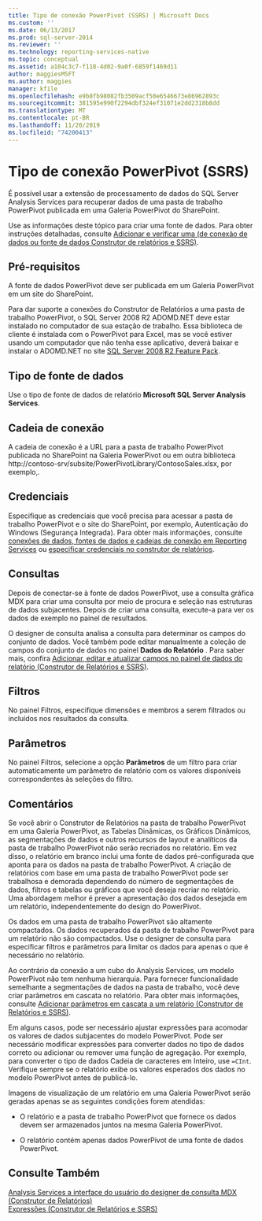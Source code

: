 ```yaml
---
title: Tipo de conexão PowerPivot (SSRS) | Microsoft Docs
ms.custom: ''
ms.date: 06/13/2017
ms.prod: sql-server-2014
ms.reviewer: ''
ms.technology: reporting-services-native
ms.topic: conceptual
ms.assetid: a104c3c7-f118-4d02-9a0f-6859f1469d11
author: maggiesMSFT
ms.author: maggies
manager: kfile
ms.openlocfilehash: e9b8fb98082fb3509acf50e6546673e86962893c
ms.sourcegitcommit: 381595e990f2294dbf324ef31071e2dd2318b8dd
ms.translationtype: MT
ms.contentlocale: pt-BR
ms.lasthandoff: 11/20/2019
ms.locfileid: "74200413"
---
```

# <a name="powerpivot-connection-type-ssrs"></a>Tipo de conexão PowerPivot (SSRS)
  É possível usar a extensão de processamento de dados do SQL Server Analysis Services para recuperar dados de uma pasta de trabalho PowerPivot publicada em uma Galeria PowerPivot do SharePoint.  
  
 Use as informações deste tópico para criar uma fonte de dados. Para obter instruções detalhadas, consulte [Adicionar e verificar uma &#40;de conexão de dados ou fonte de dados Construtor de relatórios e SSRS&#41;](add-and-verify-a-data-connection-report-builder-and-ssrs.md).  
  
## <a name="prerequisites"></a>Pré-requisitos  
 A fonte de dados PowerPivot deve ser publicada em um Galeria PowerPivot em um site do SharePoint.  
  
 Para dar suporte a conexões do Construtor de Relatórios a uma pasta de trabalho PowerPivot, o SQL Server 2008 R2 ADOMD.NET deve estar instalado no computador de sua estação de trabalho. Essa biblioteca de cliente é instalada com o PowerPivot para Excel, mas se você estiver usando um computador que não tenha esse aplicativo, deverá baixar e instalar o ADOMD.NET no site [SQL Server 2008 R2 Feature Pack](https://www.microsoft.com/download/details.aspx?id=16978).  
  
## <a name="data-source-type"></a>Tipo de fonte de dados  
 Use o tipo de fonte de dados de relatório **Microsoft SQL Server Analysis Services**.  
  
## <a name="connection-string"></a>Cadeia de conexão  
 A cadeia de conexão é a URL para a pasta de trabalho PowerPivot publicada no SharePoint na Galeria PowerPivot ou em outra biblioteca http://contoso-srv/subsite/PowerPivotLibrary/ContosoSales.xlsx, por exemplo,.  
  
## <a name="credentials"></a>Credenciais  
 Especifique as credenciais que você precisa para acessar a pasta de trabalho PowerPivot e o site do SharePoint, por exemplo, Autenticação do Windows (Segurança Integrada). Para obter mais informações, consulte [conexões de dados, fontes de dados e cadeias de conexão em Reporting Services](../data-connections-data-sources-and-connection-strings-in-reporting-services.md) ou [especificar credenciais no construtor de relatórios](../specify-credentials-in-report-builder.md).  
  
## <a name="queries"></a>Consultas  
 Depois de conectar-se à fonte de dados PowerPivot, use a consulta gráfica MDX para criar uma consulta por meio de procura e seleção nas estruturas de dados subjacentes. Depois de criar uma consulta, execute-a para ver os dados de exemplo no painel de resultados.  
  
 O designer de consulta analisa a consulta para determinar os campos do conjunto de dados. Você também pode editar manualmente a coleção de campos do conjunto de dados no painel **Dados do Relatório** . Para saber mais, confira [Adicionar, editar e atualizar campos no painel de dados do relatório &#40;Construtor de Relatórios e SSRS&#41;](add-edit-refresh-fields-in-the-report-data-pane-report-builder-and-ssrs.md).  
  
## <a name="filters"></a>Filtros  
 No painel Filtros, especifique dimensões e membros a serem filtrados ou incluídos nos resultados da consulta.  
  
## <a name="parameters"></a>Parâmetros  
 No painel Filtros, selecione a opção **Parâmetros** de um filtro para criar automaticamente um parâmetro de relatório com os valores disponíveis correspondentes às seleções do filtro.  
  
## <a name="remarks"></a>Comentários  
 Se você abrir o Construtor de Relatórios na pasta de trabalho PowerPivot em uma Galeria PowerPivot, as Tabelas Dinâmicas, os Gráficos Dinâmicos, as segmentações de dados e outros recursos de layout e analíticos da pasta de trabalho PowerPivot não serão recriados no relatório. Em vez disso, o relatório em branco inclui uma fonte de dados pré-configurada que aponta para os dados na pasta de trabalho PowerPivot. A criação de relatórios com base em uma pasta de trabalho PowerPivot pode ser trabalhosa e demorada dependendo do número de segmentações de dados, filtros e tabelas ou gráficos que você deseja recriar no relatório. Uma abordagem melhor é prever a apresentação dos dados desejada em um relatório, independentemente do design do PowerPivot.  
  
 Os dados em uma pasta de trabalho PowerPivot são altamente compactados. Os dados recuperados da pasta de trabalho PowerPivot para um relatório não são compactados. Use o designer de consulta para especificar filtros e parâmetros para limitar os dados para apenas o que é necessário no relatório.  
  
 Ao contrário da conexão a um cubo do Analysis Services, um modelo PowerPivot não tem nenhuma hierarquia. Para fornecer funcionalidade semelhante a segmentações de dados na pasta de trabalho, você deve criar parâmetros em cascata no relatório. Para obter mais informações, consulte [Adicionar parâmetros em cascata a um relatório &#40;Construtor de Relatórios e SSRS&#41;](../report-design/add-cascading-parameters-to-a-report-report-builder-and-ssrs.md).  
  
 Em alguns casos, pode ser necessário ajustar expressões para acomodar os valores de dados subjacentes do modelo PowerPivot. Pode ser necessário modificar expressões para converter dados no tipo de dados correto ou adicionar ou remover uma função de agregação. Por exemplo, para converter o tipo de dados Cadeia de caracteres em Inteiro, use `=CInt`. Verifique sempre se o relatório exibe os valores esperados dos dados no modelo PowerPivot antes de publicá-lo.  
  
 Imagens de visualização de um relatório em uma Galeria PowerPivot serão geradas apenas se as seguintes condições forem atendidas:  
  
-   O relatório e a pasta de trabalho PowerPivot que fornece os dados devem ser armazenados juntos na mesma Galeria PowerPivot.  
  
-   O relatório contém apenas dados PowerPivot de uma fonte de dados PowerPivot.  
  
## <a name="see-also"></a>Consulte Também  
 [Analysis Services a interface do usuário do designer de consulta MDX &#40;Construtor de Relatórios&#41;](../analysis-services-mdx-query-designer-user-interface-report-builder.md)   
 [Expressões &#40;Construtor de Relatórios e SSRS&#41;](../report-design/expressions-report-builder-and-ssrs.md)  
  
  
